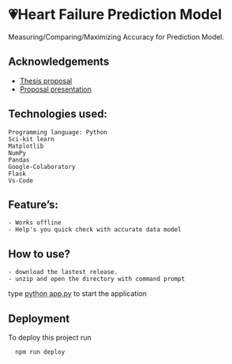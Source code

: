 # 💗Heart Failure Prediction Model

Measuring/Comparing/Maximizing Accuracy for Prediction Model.


## Acknowledgements

 - [Thesis proposal](https://docs.google.com/document/d/1IQe3Nw3bk4S1EnBnp0eftJC5aFsVZTyO/edit?usp=sharing&ouid=107669986898554544562&rtpof=true&sd=true)
 - [Proposal presentation](https://docs.google.com/presentation/d/1bidV-TzWJBCFlaJJP6e8bWn1TNmrG0Xx/edit?usp=sharing&ouid=107669986898554544562&rtpof=true&sd=true)

## Technologies used:
    Programming language: Python
    Sci-kit learn
    Matplotlib
    NumPy
    Pandas
    Google-Colaboratory
    Flask
    Vs-Code

## Feature’s:
    - Works offline
    - Help's you quick check with accurate data model

## How to use?
    - download the lastest release.
    - unzip and open the directory with command prompt
type <abbr title="Hyper Text Markup Language">python app.py</abbr> to start the application 

## Deployment

To deploy this project run

```bash
  npm run deploy
```

